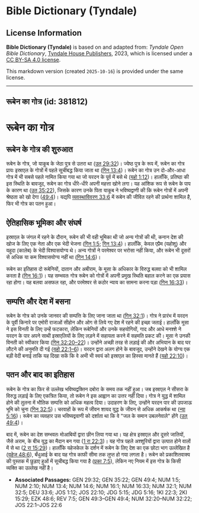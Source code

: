 # Bible Dictionary (Tyndale)

## License Information

**Bible Dictionary (Tyndale)** is based on and adapted from: _Tyndale Open Bible Dictionary_, [Tyndale House Publishers](https://tyndaleopenresources.com/), 2023, which is licensed under a [CC BY-SA 4.0 license](https://creativecommons.org/licenses/by-sa/4.0/legalcode.en).

This markdown version (created `2025-10-16`) is provided under the same license.



--------------------------------

## रूबेन का गोत्र (id: 381812)

रूबेन का गोत्र
==============

रूबेन के गोत्र की शुरुआत
------------------------

रूबेन के गोत्र, जो याकूब के जेठा पुत्र से उतरा था ([उत् 29:32](https://ref.ly/Gen29:32))। ज्येष्ठ पुत्र के रूप में, रूबेन का गोत्र प्रायः इस्राएल के गोत्रों में पहले सूचीबद्ध किया जाता था ([गिन 13:4](https://ref.ly/Num13:4))। रूबेन का गोत्र उन दो\-और\-आधा गोत्र में भी सबसे पहले नामित किया गया था जो यरदन के पूर्व में बसे थे ([यहो 1:12](https://ref.ly/Josh1:12))। हालाँकि, प्रतिष्ठा की इस स्थिति के बावजूद, रूबेन का गोत्र धीरे\-धीरे अपनी महत्ता खोने लगा। यह आंशिक रूप से रूबेन के पाप के कारण था ([उत् 35:22](https://ref.ly/Gen35:22)), जिसके कारण उनके पिता याकूब ने भविष्यद्वाणी की कि रूबेन गोत्रों में अपनी श्रेष्ठता को खो देगा ([49:4](https://ref.ly/Gen49:4))। यद्यपि [व्यवस्थाविवरण 33:6](https://ref.ly/Deut33:6) में रूबेन की जीवित रहने की प्रार्थना शामिल है, फिर भी गोत्र का पतन हुआ।

ऐतिहासिक भूमिका और संघर्ष
-------------------------

इस्राएल के जंगल में रहने के दौरान, रूबेन की भी वही भूमिका थी जो अन्य गोत्रों की थी, कनान देश की खोज के लिए एक नेता और एक भेदी भेजना ([गिन 1:5](https://ref.ly/Num1:5); [गिन 13:4](https://ref.ly/Num13:4))। हालाँकि, केवल एप्रैम (यहोशू) और यहूदा (कालेब) के भेदी विश्वासयोग्य थे। अन्य गोत्रों ने परमेश्वर पर भरोसा नहीं किया, और रूबेन भी दूसरों से अधिक या कम विश्वासयोग्य नहीं था ([गिन 14:6](https://ref.ly/Num14:6))।

रूबेन का इतिहास दो रूबेनियों, दातान और अबीराम, के मूसा के अधिकार के विरुद्ध बलवा को भी शामिल करता है ([गिन 16:1](https://ref.ly/Num16:1))। यह सम्भवतः गोत्र रूबेन को गोत्रों में अपनी प्रमुख स्थिति बहाल करने का एक प्रयास रहा होगा। यह बलवा असफल रहा, और परमेश्वर से कठोर न्याय का सामना करना पड़ा ([गिन 16:33](https://ref.ly/Num16:33))।

सम्पत्ति और देश में बसना
------------------------

रूबेन के गोत्र को उनके जानवर की सम्पत्ति के लिए जाना जाता था ([गिन 32:1](https://ref.ly/Num32:1))। गोत्र ने प्रारंभ में यरदन के पूर्वी किनारे पर एमोरी राजाओं सीहोन और ओग से लिये गए देश में रहने की इच्छा जताई। हालाँकि मूसा ने इस विनती के लिए उन्हें फटकारा, लेकिन रूबेनियों और उनके सहयोगियों, गाद और आधे मनश्शे ने यरदन के पार अपने साथी इस्राएलियों के लिए लड़ने में सहायता करने में सहमति प्रकट की। मूसा ने उनकी विनती को स्वीकार किया ([गिन 32:20–22](https://ref.ly/Num32:20-Num32:22))। उन्होंने अच्छी तरह से लड़ाई की और अभियान के बाद घर लौटने की अनुमति दी गई ([यहो 22:1–6](https://ref.ly/Josh22:1-Josh22:6))। यरदन द्वारा अलग होने के बावजूद, उन्होंने देखने के योग्य एक बड़ी वेदी बनाई ताकि यह दिखा सकें कि वे अभी भी स्वयं को इस्राएल का हिस्सा मानते हैं ([यहो 22:10](https://ref.ly/Josh22:10))।

पतन और बाद का इतिहास
--------------------

रूबेन के गोत्र का फिर से उल्लेख भविष्यद्वक्तिन दबोरा के समय तक नहीं हुआ। जब इस्राएल ने सीसरा के विरुद्ध लड़ाई के लिए एकत्रित किया, तो रूबेन ने इस आह्वान का उत्तर नहीं दिया। गोत्र ने युद्ध में शामिल होने की तुलना में भौतिक सम्पत्ति को अधिक महत्व दिया। उदाहरण के लिए, उन्होंने यरदन पार की उपजाऊ भूमि को चुना ([गिन 32:5](https://ref.ly/Num32:5))। चरवाहों के रूप में जीवन शायद युद्ध के जीवन से अधिक आकर्षक था ([न्या 5:16](https://ref.ly/Judg5:16))। रूबेन का व्यवहार उस भविष्यद्ववाणी को दर्शाता था कि वे "जल के समान उबलनेवाले" होंगे ([उत् 49:4](https://ref.ly/Gen49:4))।

बाद में, रूबेन का देश सम्भवतः मोआबियों द्वारा छीन लिया गया था। यह क्षेत्र इस्राएल और दूसरे जातियों, जैसे अराम, के बीच युद्ध का मैदान बन गया ([1 रा 22:3](https://ref.ly/1Kgs22:3))। यह गोत्र पहले अश्शूरियों द्वारा उत्पात होने वालों में से था ([2 रा 15:29](https://ref.ly/2Kgs15:29))। हालाँकि यहेजकेल के दर्शन में रूबेन के लिए देश का एक छोटा भाग उल्लेखित है ([यहेज 48:6](https://ref.ly/Ezek48:6)), बँधुआई के बाद यह गोत्र काफी सीमा तक लुप्त हो गया लगता है। रूबेन को प्रकाशितवाक्य की पुस्तक में छुड़ाए हुओं में सूचीबद्ध किया गया है ([प्रका 7:5](https://ref.ly/Rev7:5)), लेकिन नए नियम में इस गोत्र के किसी व्यक्ति का उल्लेख नहीं है।

* **Associated Passages:** GEN 29:32; GEN 35:22; GEN 49:4; NUM 1:5; NUM 2:10; NUM 13:4; NUM 14:6; NUM 16:1; NUM 16:33; NUM 32:1; NUM 32:5; DEU 33:6; JOS 1:12; JOS 22:10; JDG 5:15; JDG 5:16; 1KI 22:3; 2KI 15:29; EZK 48:6; REV 7:5; GEN 49:3–GEN 49:4; NUM 32:20–NUM 32:22; JOS 22:1–JOS 22:6

